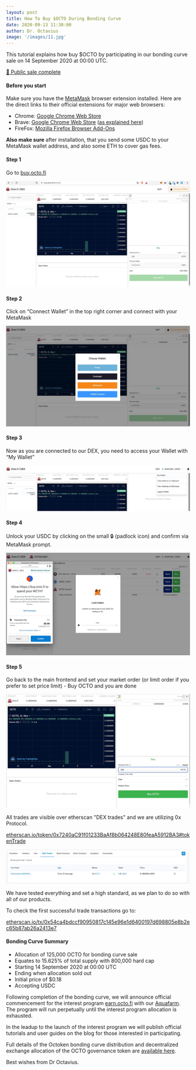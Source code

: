 ```yaml
---
layout: post
title: How To Buy $OCTO During Bonding Curve
date: 2020-09-13 11:30:00
author: Dr. Octavius
image: '/images/11.jpg'
---
```


This tutorial explains how buy $OCTO by participating in our bonding curve sale on 14 September 2020 at 00:00 UTC.

<p class="subtitle"><a href="https://twitter.com/octofinance/status/1305329689804681217?s=20">🎉 Public sale complete</a></p>

#### Before you start 

Make sure you have the [MetaMask](https://metamask.io) browser extension installed. Here are the direct links to their official extensions for major web browsers:

- Chrome: [Google Chrome Web Store](https://chrome.google.com/webstore/detail/metamask/nkbihfbeogaeaoehlefnkodbefgpgknn)
- Brave: [Google Chrome Web Store](https://chrome.google.com/webstore/detail/metamask/nkbihfbeogaeaoehlefnkodbefgpgknn) ([as explained here](https://brave.com/learn/what-are-web-browser-extensions/))
- FireFox: [Mozilla Firefox Browser Add-Ons](https://addons.mozilla.org/en-US/firefox/addon/ether-metamask/)

**Also make sure** after installation, that you send some USDC to your MetaMask wallet address, and also some ETH to cover gas fees.

#### Step 1 

Go to [buy.octo.fi](https://buy.octo.fi)

![](/images/7-1.jpg)

#### Step 2
 
Click on “Connect Wallet” in the top right corner and connect with your MetaMask

![](/images/7-2.jpg)

#### Step 3

Now as you are connected to our DEX, you need to access your Wallet with “My Wallet”

![](/images/7-3.jpg)

#### Step 4

Unlock your USDC by clicking on the small 🔒 (padlock icon) and confirm via MetaMask prompt.

![](/images/7-4.jpg)

#### Step 5 

Go back to the main frontend and set your market order (or limit order if you prefer to set price limit) - Buy OCTO and you are done 

![](/images/7-5.jpg)

All trades are visible over etherscan "DEX trades" and we are utilizing 0x Protocol.

[etherscan.io/token/0x7240aC91f01233BaAf8b064248E80feaA5912BA3#tokenTrade](https://etherscan.io/token/0x7240aC91f01233BaAf8b064248E80feaA5912BA3#tokenTrade)

![](/images/7-6.jpg)

We have tested everything and set a high standard, as we plan to do so with all of our products. 

To check the first successful trade transactions go to: 

[etherscan.io/tx/0x54ca4bdccf90950817c145e96e1d6400197d698805e8b2ec65b87ab26a2413e7](https://etherscan.io/tx/0x54ca4bdccf90950817c145e96e1d6400197d698805e8b2ec65b87ab26a2413e7)

#### Bonding Curve Summary

- Allocation of 125,000 OCTO for bonding curve sale
- Equates to 15.625% of total supply with 800,000 hard cap
- Starting 14 September 2020 at 00:00 UTC
- Ending when allocation sold out
- Initial price of $0.18
- Accepting USDC

Following completion of the bonding curve, we will announce official commencement for the interest program [earn.octo.fi](https://earn.octo.fi) with our [Aquafarm](/project/aquafarm). The program will run perpetually until the interest program allocation is exhausted. 

In the leadup to the launch of the interest program we will publish official tutorials and user guides on the blog for those interested in participating. 

Full details of the Octoken bonding curve distribution and decentralized exchange allocation of the OCTO governance token are [available here](/project/token).

Best wishes from Dr Octavius.



